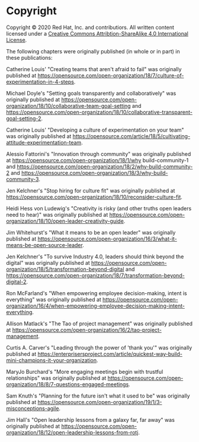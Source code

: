 # Copyright
Copyright © 2020 Red Hat, Inc. and contributiors. All written content licensed under a [Creative Commons Attribtion-ShareAlike 4.0 International License](http://creativecommons.org/licenses/by-sa/4.0/).

The following chapters were originally published (in whole or in part) in these publications:

Catherine Louis' "Creating teams that aren't afraid to fail" was originally published at https://opensource.com/open-organization/18/7/culture-of-experimentation-in-4-steps.

Michael Doyle's "Setting goals transparently and collaboratively" was originally published at https://opensource.com/open-organization/18/10/collaborative-team-goal-setting and https://opensource.com/open-organization/18/10/collaborative-transparent-goal-setting-2.

Catherine Louis' "Developing a culture of experimentation on your team" was originally published at https://opensource.com/article/18/5/cultivating-attitude-experimentation-team.

Alessio Fattorini's "Innovation through community" was originally published at https://opensource.com/open-organization/18/1/why build-community-1 and https://opensource.com/open-organization/18/2/why-build-community-2 and https://opensource.com/open-organization/18/3/why-build-community-3.

Jen Kelchner's "Stop hiring for culture fit" was originally published at https://opensource.com/open-organization/18/10/reconsider-culture-fit.

Heidi Hess von Ludewig's "Creativity is risky (and other truths open leaders need to hear)" was originally published at https://opensource.com/open-organization/18/10/open-leader-creativity-guide.

Jim Whitehurst's "What it means to be an open leader" was originally published at https://opensource.com/open-organization/16/3/what-it-means-be-open-source-leader.

Jen Kelchner's "To survive Industry 4.0, leaders should think beyond the digital" was originally published at https://opensource.com/open-organization/18/5/transformation-beyond-digital and https://opensource.com/open-organization/18/7/transformation-beyond-digital-2.

Ron McFarland's "When empowering employee decision-making, intent is everything" was originally published at https://opensource.com/open-organization/16/4/when-empowering-employee-decision-making-intent-everything.

Allison Matlack's "The Tao of project management" was originally published at https://opensource.com/open-organization/16/2/tao-project-management.

Curtis A. Carver's "Leading through the power of 'thank you'" was originally published at https://enterprisersproject.com/article/quickest-way-build-mini-champions-it-your-organization.

MaryJo Burchard's "More engaging meetings begin with trustful relationships" was originally published at https://opensource.com/open-organization/18/8/7-questions-engaged-meetings.

Sam Knuth's "Planning for the future isn't what it used to be" was originally published at https://opensource.com/open-organization/19/1/3-misconceptions-agile.

Jim Hall's "Open leadership lessons from a galaxy far, far away" was originally published at https://opensource.com/open-organization/18/12/open-leadership-lessons-from-rotj.

